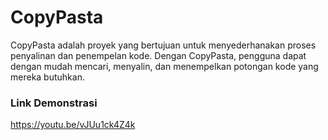 # CopyPasta

CopyPasta adalah proyek yang bertujuan untuk menyederhanakan proses penyalinan dan penempelan kode. Dengan CopyPasta, pengguna dapat dengan mudah mencari, menyalin, dan menempelkan potongan kode yang mereka butuhkan. 

### Link Demonstrasi
https://youtu.be/vJUu1ck4Z4k